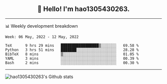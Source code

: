 <h2 align="center">👋 Hello! I'm hao1305430263.</h2>


---- 
📊 Weekly development breakdown

<!--START_SECTION:waka-->
```text
Week: 06 May, 2022 - 12 May, 2022

TeX      9 hrs 29 mins   █████████████████▒░░░░░░░   69.58 % 
Python   3 hrs 51 mins   ███████░░░░░░░░░░░░░░░░░░   28.28 % 
BibTeX   8 mins          ▒░░░░░░░░░░░░░░░░░░░░░░░░   01.05 % 
YAML     3 mins          ░░░░░░░░░░░░░░░░░░░░░░░░░   00.39 % 
Bash     2 mins          ░░░░░░░░░░░░░░░░░░░░░░░░░   00.30 % 
```
<!--END_SECTION:waka-->
----
![hao1305430263's Github stats](https://github-readme-stats.vercel.app/api?username=hao1305430263&show_icons=true)


<!--
**hao1305430263/hao1305430263** is a ✨ _special_ ✨ repository because its `README.md` (this file) appears on your GitHub profile.

Here are some ideas to get you started:

- 🔭 I’m currently working on ...
- 🌱 I’m currently learning ...
- 👯 I’m looking to collaborate on ...
- 🤔 I’m looking for help with ...
- 💬 Ask me about ...
- 📫 How to reach me: ...
- 😄 Pronouns: ...
- ⚡ Fun fact: ...
-->

